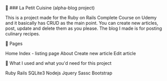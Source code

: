 :pancakes: ### La Petit Cuisine (alpha-blog project) 

This is a project made for the Ruby on Rails Complete Course on Udemy and it basically has CRUD as the main point. You can create new articles, post, update and delete them as you please. The blog I made is for posting culinary recipes.

:sushi: Pages 

Home
Index - listing page
About
Create new article
Edit article

:cake: What I used and what you'd need for this project 

Ruby
Rails
SQLite3
Nodejs
Jquery
Sassc
Bootstrap
